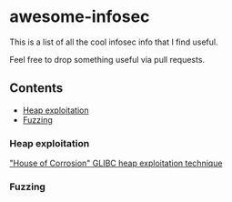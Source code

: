 # awesome-infosec
This is a list of all the cool infosec info that I find useful.

Feel free to drop something useful via pull requests.

## Contents
* [Heap exploitation](#heap-exploitation)
* [Fuzzing](#fuzzing)

### Heap exploitation
["House of Corrosion" GLIBC heap exploitation technique](https://github.com/CptGibbon/House-of-Corrosion)

### Fuzzing
